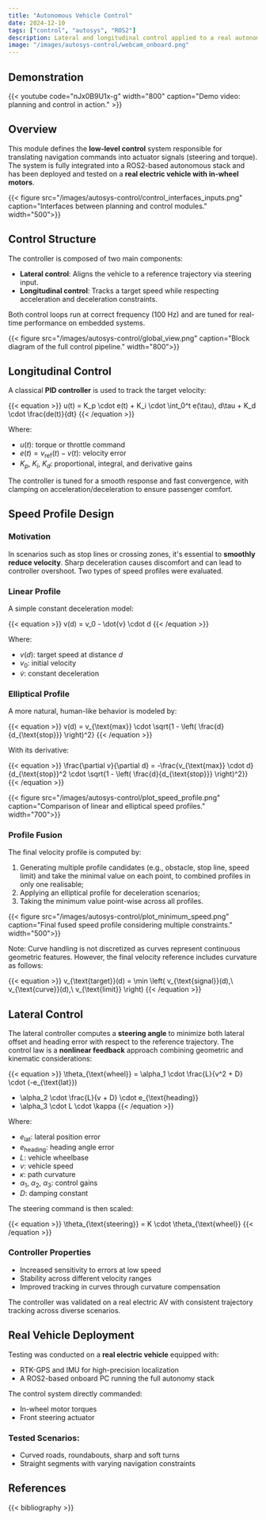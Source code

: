 ```yaml
---
title: "Autonomous Vehicle Control"
date: 2024-12-10
tags: ["control", "autosys", "ROS2"]
description: Lateral and longitudinal control applied to a real autonomous vehicle, integrated with a navigation layer.
image: "/images/autosys-control/webcam_onboard.png"
---
```


## Demonstration

{{< youtube code="nJx0B9U1x-g" width="800" caption="Demo video: planning and control in action." >}}

## Overview

This module defines the **low-level control** system responsible for translating navigation commands into actuator signals (steering and torque). The system is fully integrated into a ROS2-based autonomous stack and has been deployed and tested on a **real electric vehicle with in-wheel motors**.

{{< figure src="/images/autosys-control/control_interfaces_inputs.png" caption="Interfaces between planning and control modules." width="500">}}

## Control Structure

The controller is composed of two main components:

- **Lateral control**: Aligns the vehicle to a reference trajectory via steering input.
- **Longitudinal control**: Tracks a target speed while respecting acceleration and deceleration constraints.

Both control loops run at correct frequency (100 Hz) and are tuned for real-time performance on embedded systems.

{{< figure src="/images/autosys-control/global_view.png" caption="Block diagram of the full control pipeline." width="800">}}

## Longitudinal Control

A classical **PID controller** is used to track the target velocity:

{{< equation >}}
u(t) = K_p \cdot e(t) + K_i \cdot \int_0^t e(\tau)\, d\tau + K_d \cdot \frac{de(t)}{dt}
{{< /equation >}}

Where:

- $u(t)$: torque or throttle command  
- $e(t) = v_{\text{ref}}(t) - v(t)$: velocity error  
- $K_p$, $K_i$, $K_d$: proportional, integral, and derivative gains  

The controller is tuned for a smooth response and fast convergence, with clamping on acceleration/deceleration to ensure passenger comfort.

## Speed Profile Design

### Motivation

In scenarios such as stop lines or crossing zones, it's essential to **smoothly reduce velocity**. Sharp deceleration causes discomfort and can lead to controller overshoot. Two types of speed profiles were evaluated.

### Linear Profile

A simple constant deceleration model:

{{< equation >}}
v(d) = v_0 - \dot{v} \cdot d
{{< /equation >}}

Where:

- $v(d)$: target speed at distance $d$  
- $v_0$: initial velocity  
- $\dot{v}$: constant deceleration  

### Elliptical Profile

A more natural, human-like behavior is modeled by:

{{< equation >}}
v(d) = v_{\text{max}} \cdot \sqrt{1 - \left( \frac{d}{d_{\text{stop}}} \right)^2}
{{< /equation >}}

With its derivative:

{{< equation >}}
\frac{\partial v}{\partial d} = -\frac{v_{\text{max}} \cdot d}{d_{\text{stop}}^2 \cdot \sqrt{1 - \left( \frac{d}{d_{\text{stop}}} \right)^2}}
{{< /equation >}}

{{< figure src="/images/autosys-control/plot_speed_profile.png" caption="Comparison of linear and elliptical speed profiles." width="700">}}

### Profile Fusion

The final velocity profile is computed by:

1. Generating multiple profile candidates (e.g., obstacle, stop line, speed limit) and take the minimal value on each point, to combined profiles in only one realisable;
2. Applying an elliptical profile for deceleration scenarios;
3. Taking the minimum value point-wise across all profiles.

{{< figure src="/images/autosys-control/plot_minimum_speed.png" caption="Final fused speed profile considering multiple constraints." width="500">}}

Note: Curve handling is not discretized as curves represent continuous geometric features. However, the final velocity reference includes curvature as follows:

{{< equation >}}
v_{\text{target}}(d) = \min \left( v_{\text{signal}}(d),\ v_{\text{curve}}(d),\ v_{\text{limit}} \right)
{{< /equation >}}

## Lateral Control

The lateral controller computes a **steering angle** to minimize both lateral offset and heading error with respect to the reference trajectory. The control law is a **nonlinear feedback** approach combining geometric and kinematic considerations:

{{< equation >}}
\theta_{\text{wheel}} = \alpha_1 \cdot \frac{L}{v^2 + D} \cdot (-e_{\text{lat}}) 
+ \alpha_2 \cdot \frac{L}{v + D} \cdot e_{\text{heading}} 
+ \alpha_3 \cdot L \cdot \kappa
{{< /equation >}}

Where:

- $e_{\text{lat}}$: lateral position error  
- $e_{\text{heading}}$: heading angle error  
- $L$: vehicle wheelbase  
- $v$: vehicle speed  
- $\kappa$: path curvature  
- $\alpha_1$, $\alpha_2$, $\alpha_3$: control gains  
- $D$: damping constant  

The steering command is then scaled:

{{< equation >}}
\theta_{\text{steering}} = K \cdot \theta_{\text{wheel}}
{{< /equation >}}

### Controller Properties

- Increased sensitivity to errors at low speed  
- Stability across different velocity ranges  
- Improved tracking in curves through curvature compensation  

The controller was validated on a real electric AV with consistent trajectory tracking across diverse scenarios.

## Real Vehicle Deployment

Testing was conducted on a **real electric vehicle** equipped with:

- RTK-GPS and IMU for high-precision localization  
- A ROS2-based onboard PC running the full autonomy stack  

The control system directly commanded:

- In-wheel motor torques  
- Front steering actuator  

### Tested Scenarios:

- Curved roads, roundabouts, sharp and soft turns  
- Straight segments with varying navigation constraints  

## References

{{< bibliography >}}
